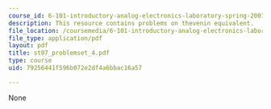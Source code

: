 ```yaml
---
course_id: 6-101-introductory-analog-electronics-laboratory-spring-2007
description: This resource contains problems on thevenin equivalent.
file_location: /coursemedia/6-101-introductory-analog-electronics-laboratory-spring-2007/79256441f596b072e2df4a6bbac16a57_st07_problemset_4.pdf
file_type: application/pdf
layout: pdf
title: st07_problemset_4.pdf
type: course
uid: 79256441f596b072e2df4a6bbac16a57

---
```

None